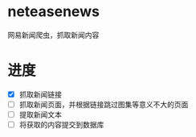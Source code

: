 # neteasenews
网易新闻爬虫，抓取新闻内容

# 进度
- [x] 抓取新闻链接
- [ ] 抓取新闻页面，并根据链接跳过图集等意义不大的页面
- [ ] 提取新闻文本
- [ ] 将获取的内容提交到数据库
